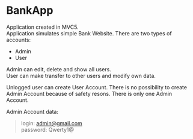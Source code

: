 # BankApp
Application  created in MVC5.</br>
Application simulates simple Bank Website. There are two types of accounts: 
 - Admin
 - User

Admin can edit, delete and show all users.</br>
User can make transfer to other users and modify own data.

Unlogged user can create User Account. There is no possibility to create Admin Account because of safety resons. There is only one Admin Account.

Admin Account data:
>login: admin@gmail.com</br>
>password: Qwerty1@
